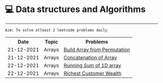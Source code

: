 # 💻 Data structures and Algorithms

------------------------------------------  

    Aim: To solve atleast 2 leetcode problems daily

<table>
  <tr>
    <th>Date</th>
    <th>Topic</th>
    <th>Problems</th>
  </tr> 
  <tr>
    <td>21-12-2021</td>
    <td>Arrays</td>
    <td><a href="https://leetcode.com/problems/build-array-from-permutation/"> Build Array from Permutation</a></td>
  </tr>
<tr>
    <td>21-12-2021</td>
    <td>Arrays</td>
    <td><a href="https://leetcode.com/problems/concatenation-of-array/">Concatenation of Array</a></td>
  </tr>
<tr>
    <td>22-12-2021</td>
    <td>Arrays</td>
    <td><a href="https://leetcode.com/problems/running-sum-of-1d-array/">Running Sum of 1D array</a></td>
  </tr>
<tr>
    <td>22-12-2021</td>
    <td>Arrays</td>
    <td><a href="https://leetcode.com/problems/richest-customer-wealth/">Richest Customer Wealth</a></td>
  </tr>

</table>
